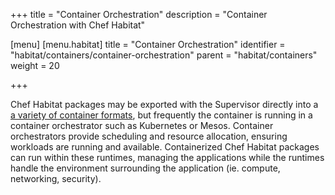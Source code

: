 +++
title = "Container Orchestration"
description = "Container Orchestration with Chef Habitat"

[menu]
  [menu.habitat]
    title = "Container Orchestration"
    identifier = "habitat/containers/container-orchestration"
    parent = "habitat/containers"
    weight = 20

+++

Chef Habitat packages may be exported with the Supervisor directly into a [a variety of container formats](/docs/plan-overview/#pkg-exports), but frequently the container is running in a container orchestrator such as Kubernetes or Mesos. Container orchestrators provide scheduling and resource allocation, ensuring workloads are running and available. Containerized Chef Habitat packages can run within these runtimes, managing the applications while the runtimes handle the environment surrounding the application (ie. compute, networking, security).

